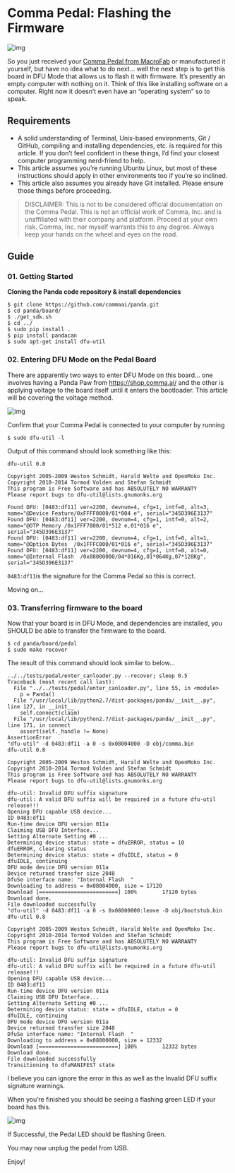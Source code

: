 # Comma Pedal: Flashing the Firmware

![img](https://cdn-images-1.medium.com/max/2000/1*oHZlFWtDaDREmGI_EL_mXw.png)

So you just received your [Comma Pedal from MacroFab](https://medium.com/@joshuairl/comma-pedal-building-with-macrofab-6328bea791e8) or manufactured it yourself, but have no idea what to do next… well the next step is to get this board in DFU Mode that allows us to flash it with firmware. It’s presently an empty computer with nothing on it. Think of this like installing software on a computer. Right now it doesn’t even have an “operating system” so to speak.

## Requirements

- A solid understanding of Terminal, Unix-based environments, Git / GitHub, compiling and installing dependencies, etc. is required for this article. If you don’t feel confident in these things, I’d find your closest computer programming nerd-friend to help.
- This article assumes you’re running Ubuntu Linux, but most of these instructions should apply in other environments too if you‘re so inclined.
- This article also assumes you already have Git installed. Please ensure those things before proceeding.

> DISCLAIMER: This is not to be considered official documentation on the Comma Pedal. This is not an official work of Comma, Inc. and is unaffiliated with their company and platform. Proceed at your own risk. Comma, Inc. nor myself warrants this to any degree. Always keep your hands on the wheel and eyes on the road.

## Guide

### 01. Getting Started

**Cloning the Panda code repository & install dependencies**

```
$ git clone https://github.com/commaai/panda.git
$ cd panda/board/
$ ./get_sdk.sh
$ cd ../
$ sudo pip install .
$ pip install pandacan
$ sudo apt-get install dfu-util
```

### 02. Entering DFU Mode on the Pedal Board

There are apparently two ways to enter DFU Mode on this board… one involves having a Panda Paw from <https://shop.comma.ai/> and the other is applying voltage to the board itself until it enters the bootloader.
This article will be covering the voltage method.

![img](https://cdn-images-1.medium.com/max/1600/1*RoqlWcMUOQj9iukp8swA3A.png)

Confirm that your Comma Pedal is connected to your computer by running

```
$ sudo dfu-util -l
```

Output of this command should look something like this:

```
dfu-util 0.8
```

```
Copyright 2005-2009 Weston Schmidt, Harald Welte and OpenMoko Inc.
Copyright 2010-2014 Tormod Volden and Stefan Schmidt
This program is Free Software and has ABSOLUTELY NO WARRANTY
Please report bugs to dfu-util@lists.gnumonks.org
```

```
Found DFU: [0483:df11] ver=2200, devnum=4, cfg=1, intf=0, alt=3, name="@Device Feature/0xFFFF0000/01*004 e", serial="345D396E3137"
Found DFU: [0483:df11] ver=2200, devnum=4, cfg=1, intf=0, alt=2, name="@OTP Memory /0x1FFF7800/01*512 e,01*016 e", serial="345D396E3137"
Found DFU: [0483:df11] ver=2200, devnum=4, cfg=1, intf=0, alt=1, name="@Option Bytes  /0x1FFFC000/01*016 e", serial="345D396E3137"
Found DFU: [0483:df11] ver=2200, devnum=4, cfg=1, intf=0, alt=0, name="@Internal Flash  /0x08000000/04*016Kg,01*064Kg,07*128Kg", serial="345D396E3137"
```

`0483:df11`is the signature for the Comma Pedal so this is correct.

Moving on…

### 03. Transferring firmware to the board

Now that your board is in DFU Mode, and dependencies are installed, you SHOULD be able to transfer the firmware to the board.

```
$ cd panda/board/pedal
$ sudo make recover
```

The result of this command should look similar to below…

```
../../tests/pedal/enter_canloader.py --recover; sleep 0.5
Traceback (most recent call last):
  File "../../tests/pedal/enter_canloader.py", line 55, in <module>
    p = Panda()
  File "/usr/local/lib/python2.7/dist-packages/panda/__init__.py", line 127, in __init__
    self.connect(claim)
  File "/usr/local/lib/python2.7/dist-packages/panda/__init__.py", line 171, in connect
    assert(self._handle != None)
AssertionError
"dfu-util" -d 0483:df11 -a 0 -s 0x08004000 -D obj/comma.bin
dfu-util 0.8
```

```
Copyright 2005-2009 Weston Schmidt, Harald Welte and OpenMoko Inc.
Copyright 2010-2014 Tormod Volden and Stefan Schmidt
This program is Free Software and has ABSOLUTELY NO WARRANTY
Please report bugs to dfu-util@lists.gnumonks.org
```

```
dfu-util: Invalid DFU suffix signature
dfu-util: A valid DFU suffix will be required in a future dfu-util release!!!
Opening DFU capable USB device...
ID 0483:df11
Run-time device DFU version 011a
Claiming USB DFU Interface...
Setting Alternate Setting #0 ...
Determining device status: state = dfuERROR, status = 10
dfuERROR, clearing status
Determining device status: state = dfuIDLE, status = 0
dfuIDLE, continuing
DFU mode device DFU version 011a
Device returned transfer size 2048
DfuSe interface name: "Internal Flash  "
Downloading to address = 0x08004000, size = 17120
Download [=========================] 100%        17120 bytes
Download done.
File downloaded successfully
"dfu-util" -d 0483:df11 -a 0 -s 0x08000000:leave -D obj/bootstub.bin
dfu-util 0.8
```

```
Copyright 2005-2009 Weston Schmidt, Harald Welte and OpenMoko Inc.
Copyright 2010-2014 Tormod Volden and Stefan Schmidt
This program is Free Software and has ABSOLUTELY NO WARRANTY
Please report bugs to dfu-util@lists.gnumonks.org
```

```
dfu-util: Invalid DFU suffix signature
dfu-util: A valid DFU suffix will be required in a future dfu-util release!!!
Opening DFU capable USB device...
ID 0483:df11
Run-time device DFU version 011a
Claiming USB DFU Interface...
Setting Alternate Setting #0 ...
Determining device status: state = dfuIDLE, status = 0
dfuIDLE, continuing
DFU mode device DFU version 011a
Device returned transfer size 2048
DfuSe interface name: "Internal Flash  "
Downloading to address = 0x08000000, size = 12332
Download [=========================] 100%        12332 bytes
Download done.
File downloaded successfully
Transitioning to dfuMANIFEST state
```

I believe you can ignore the error in this as well as the Invalid DFU suffix signature warnings.

When you’re finished you should be seeing a flashing green LED if your board has this.



![img](https://cdn-images-1.medium.com/max/1600/1*463ii_PzNFhrQFS3Fgu_Zw.gif)

If Successful, the Pedal LED should be flashing Green.

You may now unplug the pedal from USB.

Enjoy!